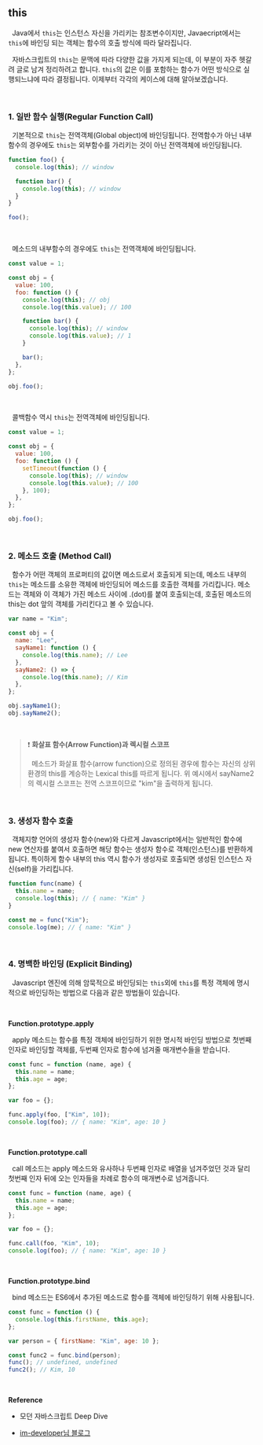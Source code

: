 ## this

&nbsp;&nbsp;Java에서 `this`는 인스턴스 자신을 가리키는 참조변수이지만, Javaecript에서는 `this`에 바인딩 되는 객체는 함수의 호출 방식에 따라 달라집니다.

&nbsp;&nbsp;자바스크립트의 `this`는 문맥에 따라 다양한 값을 가지게 되는데, 이 부분이 자주 헷갈려 글로 남겨 정리하려고 합니다. `this`의 값은 이를 포함하는 함수가 어떤 방식으로 실행되느냐에 따라 결정됩니다. 이제부터 각각의 케이스에 대해 알아보겠습니다.

<br>

### 1. 일반 함수 실행(Regular Function Call)

&nbsp;&nbsp;기본적으로 `this`는 전역객체(Global object)에 바인딩됩니다. 전역함수가 아닌 내부함수의 경우에도 `this`는 외부함수를 가리키는 것이 아닌 전역객체에 바인딩됩니다.

```javascript
function foo() {
  console.log(this); // window

  function bar() {
    console.log(this); // window
  }
}

foo();
```

<br>

&nbsp;&nbsp;메소드의 내부함수의 경우에도 `this`는 전역객체에 바인딩됩니다.

```javascript
const value = 1;

const obj = {
  value: 100,
  foo: function () {
    console.log(this); // obj
    console.log(this.value); // 100

    function bar() {
      console.log(this); // window
      console.log(this.value); // 1
    }

    bar();
  },
};

obj.foo();
```

<br>

&nbsp;&nbsp;콜백함수 역시 `this`는 전역객체에 바인딩됩니다.

```javascript
const value = 1;

const obj = {
  value: 100,
  foo: function () {
    setTimeout(function () {
      console.log(this); // window
      console.log(this.value); // 100
    }, 100);
  },
};

obj.foo();
```

<br>

### 2. 메소드 호출 (Method Call)

&nbsp;&nbsp;함수가 어떤 객체의 프로퍼티의 값이면 메소드로서 호출되게 되는데, 메소드 내부의 `this`는 메소드를 소유한 객체에 바인딩되어 메소드를 호출한 객체를 가리킵니다. 메소드는 객체와 이 객체가 가진 메소드 사이에 .(dot)를 붙여 호출되는데, 호출된 메소드의 this는 dot 앞의 객체를 가리킨다고 볼 수 있습니다.

```javascript
var name = "Kim";

const obj = {
  name: "Lee",
  sayName1: function () {
    console.log(this.name); // Lee
  },
  sayName2: () => {
    console.log(this.name); // Kim
  },
};

obj.sayName1();
obj.sayName2();
```

<br>

> ❗ **화살표 함수(Arrow Function)과 렉시컬 스코프**
>
> &nbsp;&nbsp;메소드가 화살표 함수(arrow function)으로 정의된 경우에 함수는 자신의 상위 환경의 this를 계승하는 Lexical this를 따르게 됩니다. 위 예시에서 sayName2의 렉시컬 스코프는 전역 스코프이므로 "kim"을 출력하게 됩니다.

<br>

### 3. 생성자 함수 호출

&nbsp;&nbsp;객체지향 언어의 생성자 함수(new)와 다르게 Javascript에서는 일반적인 함수에 new 연산자를 붙여서 호출하면 해당 함수는 생성자 함수로 객체(인스턴스)를 반환하게 됩니다. 특이하게 함수 내부의 this 역시 함수가 생성자로 호출되면 생성된 인스턴스 자신(self)을 가리킵니다.

```javascript
function func(name) {
  this.name = name;
  console.log(this); // { name: "Kim" }
}

const me = func("Kim");
console.log(me); // { name: "Kim" }
```

<br>

### 4. 명백한 바인딩 (Explicit Binding)

&nbsp;&nbsp;Javascript 엔진에 의해 암묵적으로 바인딩되는 `this`외에 `this`를 특정 객체에 명시적으로 바인딩하는 방법으로 다음과 같은 방법들이 있습니다.

<br>

**Function.prototype.apply**

&nbsp;&nbsp;apply 메소드는 함수를 특정 객체에 바인딩하기 위한 명시적 바인딩 방법으로 첫번째 인자로 바인딩할 객체를, 두번째 인자로 함수에 넘겨줄 매개변수들을 받습니다.

```javascript
const func = function (name, age) {
  this.name = name;
  this.age = age;
};

var foo = {};

func.apply(foo, ["Kim", 10]);
console.log(foo); // { name: "Kim", age: 10 }
```

<br>

**Function.prototype.call**

&nbsp;&nbsp;call 메소드는 apply 메소드와 유사하나 두번째 인자로 배열을 넘겨주었던 것과 달리 첫번째 인자 뒤에 오는 인자들을 차례로 함수의 매개변수로 넘겨줍니다.

```javascript
const func = function (name, age) {
  this.name = name;
  this.age = age;
};

var foo = {};

func.call(foo, "Kim", 10);
console.log(foo); // { name: "Kim", age: 10 }
```

<br>

**Function.prototype.bind**

&nbsp;&nbsp;bind 메소드는 ES6에서 추가된 메소드로 함수를 객체에 바인딩하기 위해 사용됩니다.

```javascript
const func = function () {
  console.log(this.firstName, this.age);
};

var person = { firstName: "Kim", age: 10 };

const func2 = func.bind(person);
func(); // undefined, undefined
func2(); // Kim, 10
```

<br>

**Reference**

- 모던 자바스크립트 Deep Dive

- [im-developer님 블로그](https://im-developer.tistory.com/96)
